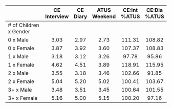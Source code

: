 
|                      | CE<br>Interview |  CE<br>Diary | ATUS<br>Weekend | CE:Int<br>%ATUS | CE:Dia<br>%ATUS |
| -------------------- | :----------: | :----------: | :----------: | :----------: | :----------: |
| # of Children x Gender |              |              |              |              |              |
| 0 x Male             |         3.03 |         2.97 |         2.73 |       111.31 |       108.82 |
| 0 x Female           |         3.87 |         3.92 |         3.60 |       107.37 |       108.83 |
| 1 x Male             |         3.18 |         3.12 |         3.26 |        97.78 |        95.86 |
| 1 x Female           |         4.62 |         4.51 |         3.89 |       118.91 |       115.95 |
| 2 x Male             |         3.55 |         3.18 |         3.46 |       102.66 |        91.85 |
| 2 x Female           |         5.04 |         5.20 |         5.02 |       100.41 |       103.67 |
| 3+ x Male            |         3.48 |         3.51 |         3.45 |       100.64 |       101.55 |
| 3+ x Female          |         5.16 |         5.00 |         5.15 |       100.20 |        97.16 |

